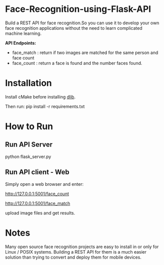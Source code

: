 # Face-Recognition-using-Flask-API
Build a REST API for face recognition.So you can use it to develop your own face recognition applications without the need to learn complicated machine learning. 

**API Endpoints:**
* face_match : return if two images are matched for the same person and face count
* face_count : return a face is found and the number faces found.
# Installation
Install cMake before installing [dlib](http://dlib.net/).

Then run: pip install -r requirements.txt

# How to Run

              
## Run API Server
python flask_server.py

## Run API client - Web
Simply open a web browser and enter:

http://127.0.0.1:5001/face_count

http://127.0.0.1:5001/face_match

upload image files and get results.

# Notes
Many open source face recognition projects are easy to install in or only for Linux / POSIX systems. Building a REST API for them is a much easier solution than trying to convert and deploy them for mobile devices.
